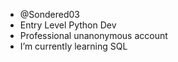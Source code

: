 - @Sondered03
- Entry Level Python Dev
- Professional unanonymous account
- I’m currently learning SQL

<!---
Sondered03/Sondered03 is a ✨ special ✨ repository because its `README.md` (this file) appears on your GitHub profile.
You can click the Preview link to take a look at your changes.
--->
